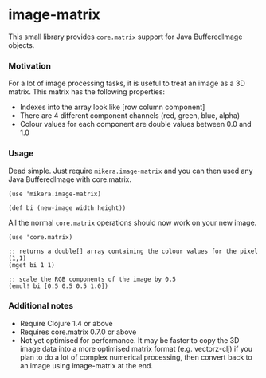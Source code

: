 image-matrix
============

This small library provides `core.matrix` support for Java BufferedImage objects.

### Motivation

For a lot of image processing tasks, it is useful to treat an image as a 3D matrix. This matrix has the following properties:

 - Indexes into the array look like [row column component]
 - There are 4 different component channels (red, green, blue, alpha)
 - Colour values for each component are double values between 0.0 and 1.0

### Usage

Dead simple. Just require `mikera.image-matrix` and you can then used any Java BufferedImage with core.matrix.

    (use 'mikera.image-matrix)
    
    (def bi (new-image width height))
    
All the normal `core.matrix` operations should now work on your new image.

    (use 'core.matrix)
    
    ;; returns a double[] array containing the colour values for the pixel (1,1)
    (mget bi 1 1)
    
    ;; scale the RGB components of the image by 0.5 
    (emul! bi [0.5 0.5 0.5 1.0])
    

### Additional notes

 - Require Clojure 1.4 or above
 - Requires core.matrix 0.7.0 or above
 - Not yet optimised for performance. It may be faster to copy the 3D image data into a more optimised
   matrix format (e.g. vectorz-clj) if you plan to do a lot of complex numerical processing, then convert back
   to an image using image-matrix at the end.
 



